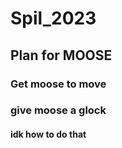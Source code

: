 # Spil_2023

## Plan for MOOSE
### Get moose to move
### give moose a glock
#### idk how to do that
###